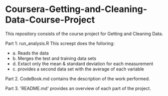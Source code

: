 # Coursera-Getting-and-Cleaning-Data-Course-Project

This repository consists of the course project for Getting and Cleaning Data.

Part 1: run_analysis.R
This screept does the folloring:
  
- a. Reads the data
- b. Merges the test and training data sets
- d. Extact only the mean & standard deviation for each measurement
- c. provides a second data set with the average of each variable

Part 2. CodeBook.md contains the description of the work performed.

Part 3. 'README.md' provides an overview of each part of the project.
